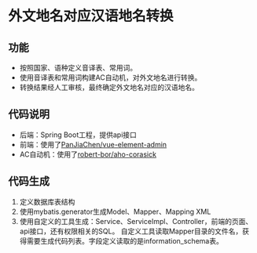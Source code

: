 # 外文地名对应汉语地名转换
## 功能
- 按照国家、语种定义音译表、常用词。
- 使用音译表和常用词构建AC自动机，对外文地名进行转换。
- 转换结果经人工审核，最终确定外文地名对应的汉语地名。

## 代码说明

- 后端：Spring Boot工程，提供api接口
- 前端：使用了[PanJiaChen/vue-element-admin](https://github.com/PanJiaChen/vue-element-admin)
- AC自动机：使用了[robert-bor/aho-corasick](https://github.com/robert-bor/aho-corasick)

## 代码生成

1. 定义数据库表结构
2. 使用mybatis.generator生成Model、Mapper、Mapping XML
3. 使用自定义的工具生成：Service、ServiceImpl、Controller，前端的页面、api接口，还有权限相关的SQL。
   自定义工具读取Mapper目录的文件名，获得需要生成代码列表。字段定义读取的是information_schema表。

